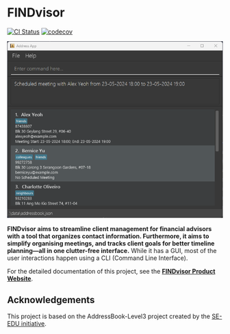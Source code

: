 # FINDvisor
[![CI Status](https://github.com/AY2324S2-CS2103-F15-1/tp/workflows/Java%20CI/badge.svg)](https://github.com/AY2324S2-CS2103-F15-1/tp/actions)
[![codecov](https://codecov.io/gh/AY2324S2-CS2103-F15-1/tp/graph/badge.svg?token=vAQ9m3CKxP)](https://codecov.io/gh/AY2324S2-CS2103-F15-1/tp)

![Ui](docs/images/Ui.png)

**FINDvisor aims to streamline client management for financial advisors with a tool that organizes contact information. Furthermore, it aims to simplify organising meetings, and tracks client goals for better timeline planning—all in one clutter-free interface.** While it has a GUI, most of the user interactions happen using a CLI (Command Line Interface).

For the detailed documentation of this project, see the **[FINDvisor Product Website](https://nus-cs2103-ay2324s2.github.io/tp/)**.

## Acknowledgements
This project is based on the AddressBook-Level3 project created by the [SE-EDU initiative](https://se-education.org).
